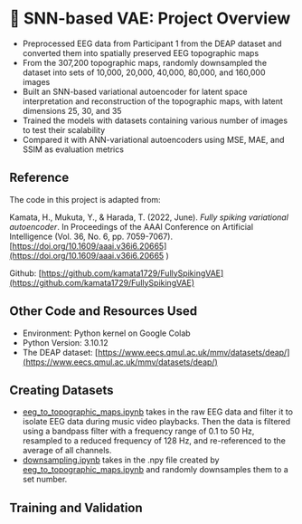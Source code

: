 # :brain: SNN-based VAE: Project Overview
* Preprocessed EEG data from Participant 1 from the DEAP dataset and converted them into spatially preserved EEG topographic maps
* From the 307,200 topographic maps, randomly downsampled the dataset into sets of 10,000, 20,000, 40,000, 80,000, and 160,000 images
* Built an SNN-based variational autoencoder for latent space interpretation and reconstruction of the topographic maps, with latent dimensions 25, 30, and 35
* Trained the models with datasets containing various number of images to test their scalability
* Compared it with ANN-variational autoencoders using MSE, MAE, and SSIM as evaluation metrics

## Reference
The code in this project is adapted from:

Kamata, H., Mukuta, Y., & Harada, T. (2022, June). *Fully spiking variational autoencoder*. In Proceedings of the AAAI Conference on Artificial Intelligence (Vol. 36, No. 6, pp. 7059-7067). [https://doi.org/10.1609/aaai.v36i6.20665](https://doi.org/10.1609/aaai.v36i6.20665 )

Github: [https://github.com/kamata1729/FullySpikingVAE](https://github.com/kamata1729/FullySpikingVAE)

## Other Code and Resources Used
* Environment: Python kernel on Google Colab
* Python Version: 3.10.12
* The DEAP dataset: [https://www.eecs.qmul.ac.uk/mmv/datasets/deap/](https://www.eecs.qmul.ac.uk/mmv/datasets/deap/)

## Creating Datasets
* [eeg_to_topographic_maps.ipynb](https://github.com/ayanoyamamoto0/snn_based_vae/blob/main/eeg_to_topographic_maps.ipynb) takes in the raw EEG data and filter it to isolate EEG data during music video playbacks. Then the data is filtered using a bandpass filter with a frequency range of 0.1 to 50 Hz, resampled to a reduced frequency of 128 Hz, and re-referenced to the average of all channels.
* [downsampling.ipynb](https://github.com/ayanoyamamoto0/snn_based_vae/blob/main/downsampling.ipynb) takes in the .npy file created by [eeg_to_topographic_maps.ipynb](https://github.com/ayanoyamamoto0/snn_based_vae/blob/main/eeg_to_topographic_maps.ipynb) and randomly downsamples them to a set number.

## Training and Validation
